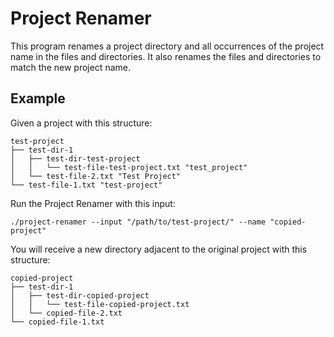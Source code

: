 Project Renamer
===============

This program renames a project directory and all occurrences of the project name in the files
and directories. It also renames the files and directories to match the new project name.

Example
-------

Given a project with this structure:

```
test-project
├── test-dir-1
│   ├── test-dir-test-project
│   │   └── test-file-test-project.txt "test_project"
│   └── test-file-2.txt "Test Project"
└── test-file-1.txt "test-project"
```

Run the Project Renamer with this input:

```
./project-renamer --input "/path/to/test-project/" --name "copied-project"
```

You will receive a new directory adjacent to the original project with this structure:

```
copied-project
├── test-dir-1
│   ├── test-dir-copied-project
│   │   └── test-file-copied-project.txt
│   └── copied-file-2.txt
└── copied-file-1.txt
```
